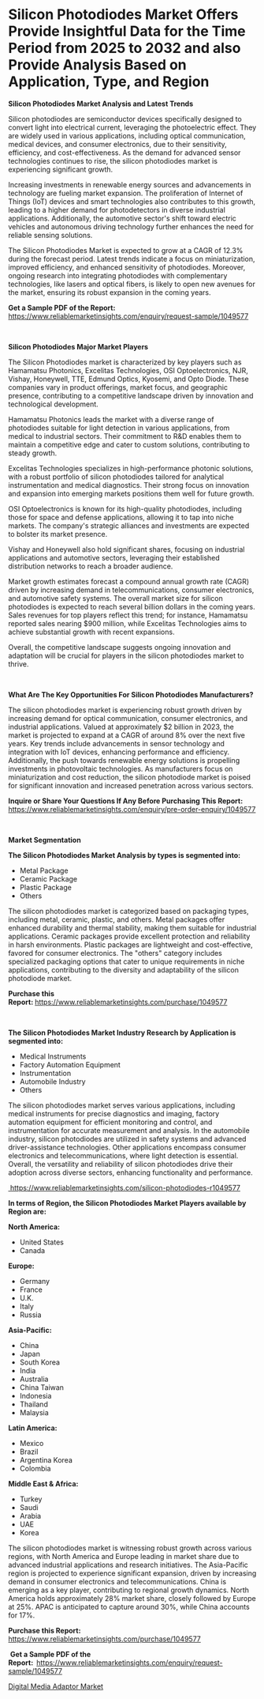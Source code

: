 <p><h1>Silicon Photodiodes Market Offers Provide Insightful Data for the Time Period from 2025 to 2032 and also Provide Analysis Based on Application, Type, and Region</h1></p><p><strong>Silicon Photodiodes Market Analysis and Latest Trends</strong></p>
<p><p>Silicon photodiodes are semiconductor devices specifically designed to convert light into electrical current, leveraging the photoelectric effect. They are widely used in various applications, including optical communication, medical devices, and consumer electronics, due to their sensitivity, efficiency, and cost-effectiveness. As the demand for advanced sensor technologies continues to rise, the silicon photodiodes market is experiencing significant growth.</p><p>Increasing investments in renewable energy sources and advancements in technology are fueling market expansion. The proliferation of Internet of Things (IoT) devices and smart technologies also contributes to this growth, leading to a higher demand for photodetectors in diverse industrial applications. Additionally, the automotive sector's shift toward electric vehicles and autonomous driving technology further enhances the need for reliable sensing solutions.</p><p>The Silicon Photodiodes Market is expected to grow at a CAGR of 12.3% during the forecast period. Latest trends indicate a focus on miniaturization, improved efficiency, and enhanced sensitivity of photodiodes. Moreover, ongoing research into integrating photodiodes with complementary technologies, like lasers and optical fibers, is likely to open new avenues for the market, ensuring its robust expansion in the coming years.</p></p>
<p><strong>Get a Sample PDF of the Report:&nbsp;</strong> <a href="https://www.reliablemarketinsights.com/enquiry/request-sample/1049577?utm_campaign=1938&utm_medium=2&utm_source=Github&utm_content=ia&utm_term=06042025&utm_id=silicon-photodiodes">https://www.reliablemarketinsights.com/enquiry/request-sample/1049577</a></p>
<p>&nbsp;</p>
<p><strong>Silicon Photodiodes Major Market Players</strong></p>
<p><p>The Silicon Photodiodes market is characterized by key players such as Hamamatsu Photonics, Excelitas Technologies, OSI Optoelectronics, NJR, Vishay, Honeywell, TTE, Edmund Optics, Kyosemi, and Opto Diode. These companies vary in product offerings, market focus, and geographic presence, contributing to a competitive landscape driven by innovation and technological development.</p><p>Hamamatsu Photonics leads the market with a diverse range of photodiodes suitable for light detection in various applications, from medical to industrial sectors. Their commitment to R&D enables them to maintain a competitive edge and cater to custom solutions, contributing to steady growth.</p><p>Excelitas Technologies specializes in high-performance photonic solutions, with a robust portfolio of silicon photodiodes tailored for analytical instrumentation and medical diagnostics. Their strong focus on innovation and expansion into emerging markets positions them well for future growth.</p><p>OSI Optoelectronics is known for its high-quality photodiodes, including those for space and defense applications, allowing it to tap into niche markets. The company's strategic alliances and investments are expected to bolster its market presence.</p><p>Vishay and Honeywell also hold significant shares, focusing on industrial applications and automotive sectors, leveraging their established distribution networks to reach a broader audience.</p><p>Market growth estimates forecast a compound annual growth rate (CAGR) driven by increasing demand in telecommunications, consumer electronics, and automotive safety systems. The overall market size for silicon photodiodes is expected to reach several billion dollars in the coming years. Sales revenues for top players reflect this trend; for instance, Hamamatsu reported sales nearing $900 million, while Excelitas Technologies aims to achieve substantial growth with recent expansions.</p><p>Overall, the competitive landscape suggests ongoing innovation and adaptation will be crucial for players in the silicon photodiodes market to thrive.</p></p>
<p>&nbsp;</p>
<p><strong>What Are The Key Opportunities For Silicon Photodiodes Manufacturers?</strong></p>
<p><p>The silicon photodiodes market is experiencing robust growth driven by increasing demand for optical communication, consumer electronics, and industrial applications. Valued at approximately $2 billion in 2023, the market is projected to expand at a CAGR of around 8% over the next five years. Key trends include advancements in sensor technology and integration with IoT devices, enhancing performance and efficiency. Additionally, the push towards renewable energy solutions is propelling investments in photovoltaic technologies. As manufacturers focus on miniaturization and cost reduction, the silicon photodiode market is poised for significant innovation and increased penetration across various sectors.</p></p>
<p><strong>Inquire or Share Your Questions If Any Before Purchasing This Report:</strong> <a href="https://www.reliablemarketinsights.com/enquiry/pre-order-enquiry/1049577?utm_campaign=1938&utm_medium=2&utm_source=Github&utm_content=ia&utm_term=06042025&utm_id=silicon-photodiodes">https://www.reliablemarketinsights.com/enquiry/pre-order-enquiry/1049577</a></p>
<p>&nbsp;</p>
<p><strong>Market Segmentation</strong></p>
<p><strong>The Silicon Photodiodes Market Analysis by types is segmented into:</strong></p>
<p><ul><li>Metal Package</li><li>Ceramic Package</li><li>Plastic Package</li><li>Others</li></ul></p>
<p><p>The silicon photodiodes market is categorized based on packaging types, including metal, ceramic, plastic, and others. Metal packages offer enhanced durability and thermal stability, making them suitable for industrial applications. Ceramic packages provide excellent protection and reliability in harsh environments. Plastic packages are lightweight and cost-effective, favored for consumer electronics. The "others" category includes specialized packaging options that cater to unique requirements in niche applications, contributing to the diversity and adaptability of the silicon photodiode market.</p></p>
<p><strong>Purchase this Report:&nbsp;</strong><a href="https://www.reliablemarketinsights.com/purchase/1049577?utm_campaign=1938&utm_medium=2&utm_source=Github&utm_content=ia&utm_term=06042025&utm_id=silicon-photodiodes">https://www.reliablemarketinsights.com/purchase/1049577</a></p>
<p>&nbsp;</p>
<p><strong>The Silicon Photodiodes Market Industry Research by Application is segmented into:</strong></p>
<p><ul><li>Medical Instruments</li><li>Factory Automation Equipment</li><li>Instrumentation</li><li>Automobile Industry</li><li>Others</li></ul></p>
<p><p>The silicon photodiodes market serves various applications, including medical instruments for precise diagnostics and imaging, factory automation equipment for efficient monitoring and control, and instrumentation for accurate measurement and analysis. In the automobile industry, silicon photodiodes are utilized in safety systems and advanced driver-assistance technologies. Other applications encompass consumer electronics and telecommunications, where light detection is essential. Overall, the versatility and reliability of silicon photodiodes drive their adoption across diverse sectors, enhancing functionality and performance.</p></p>
<p><a href="https://www.reliablemarketinsights.com/silicon-photodiodes-r1049577?utm_campaign=1938&utm_medium=2&utm_source=Github&utm_content=ia&utm_term=06042025&utm_id=silicon-photodiodes">&nbsp;https://www.reliablemarketinsights.com/silicon-photodiodes-r1049577</a></p>
<p><strong>In terms of Region, the Silicon Photodiodes Market Players available by Region are:</strong></p>
<p>
    <p> <strong> North America: </strong>
        <ul>
            <li>United States</li>
            <li>Canada</li>
        </ul>
        </p> 
    <p> <strong> Europe: </strong>
        <ul>
            <li>Germany</li>
            <li>France</li>
            <li>U.K.</li>
            <li>Italy</li>
            <li>Russia</li>
        </ul>
        </p> 
    <p> <strong> Asia-Pacific: </strong>
        <ul>
            <li>China</li>
            <li>Japan</li>
            <li>South Korea</li>
            <li>India</li>
            <li>Australia</li>
            <li>China Taiwan</li>
            <li>Indonesia</li>
            <li>Thailand</li>
            <li>Malaysia</li>
        </ul>
        </p> 
    <p> <strong> Latin America: </strong>
        <ul>
            <li>Mexico</li>
            <li>Brazil</li>
            <li>Argentina Korea</li>
            <li>Colombia</li>
        </ul>
        </p> 
    <p> <strong> Middle East & Africa: </strong>
        <ul>
            <li>Turkey</li>
            <li>Saudi</li>
            <li>Arabia</li>
            <li>UAE</li>
            <li>Korea</li>
        </ul>
    </p>
    </p>
<p><p>The silicon photodiodes market is witnessing robust growth across various regions, with North America and Europe leading in market share due to advanced industrial applications and research initiatives. The Asia-Pacific region is projected to experience significant expansion, driven by increasing demand in consumer electronics and telecommunications. China is emerging as a key player, contributing to regional growth dynamics. North America holds approximately 28% market share, closely followed by Europe at 25%. APAC is anticipated to capture around 30%, while China accounts for 17%.</p></p>
<p><strong>Purchase this Report: </strong><a href="https://www.reliablemarketinsights.com/purchase/1049577?utm_campaign=1938&utm_medium=2&utm_source=Github&utm_content=ia&utm_term=06042025&utm_id=silicon-photodiodes">https://www.reliablemarketinsights.com/purchase/1049577</a></p>
<p>&nbsp;<strong>Get a Sample PDF of the Report:&nbsp;&nbsp;</strong><a href="https://www.reliablemarketinsights.com/enquiry/request-sample/1049577?utm_campaign=1938&utm_medium=2&utm_source=Github&utm_content=ia&utm_term=06042025&utm_id=silicon-photodiodes">https://www.reliablemarketinsights.com/enquiry/request-sample/1049577</a></p>
<p><strong></strong></p>
<p><p><a href="https://github.com/angelajermaine/Market-Research-Report-List-6/blob/main/digital-media-adaptor-market.md?utm_campaign=1938&utm_medium=2&utm_source=Github&utm_content=ia&utm_term=06042025&utm_id=silicon-photodiodes">Digital Media Adaptor Market</a></p></p>